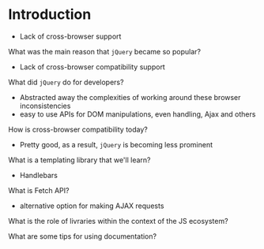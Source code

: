 # Introduction

- Lack of cross-browser support 

What was the main reason that `jQuery` became so popular? 
- Lack of cross-browser compatibility support 

What did `jQuery` do for developers?
- Abstracted away the complexities of working around these browser inconsistencies 
- easy to use APIs for DOM manipulations, even handling, Ajax and others

How is cross-browser compatibility today? 
- Pretty good, as a result, `jQuery` is becoming less prominent

What is a templating library that we'll learn?
- Handlebars

What is Fetch API? 
- alternative option for making AJAX requests

What is the role of livraries within the context of the JS ecosystem? 

What are some tips for using documentation?



